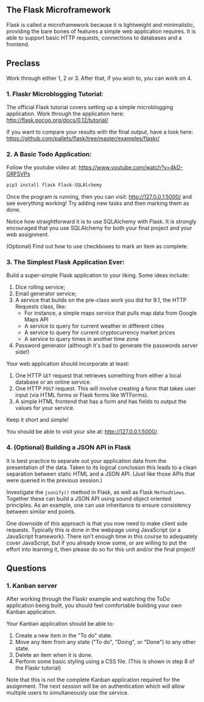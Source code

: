 ## The Flask Microframework

Flask is called a microframework because it is lightweight and minimalistic, providing the bare bones of features a simple web application requires. It is able to support basic HTTP requests, connections to databases and a frontend. 

## Preclass 

Work through either 1, 2 or 3. After that, if you wish to, you can work on 4.  

### 1. Flaskr Microblogging Tutorial: 

The official Flask tutorial covers setting up a simple microblogging
application. Work through the application here:
http://flask.pocoo.org/docs/0.12/tutorial/

If you want to compare your results with the final output, have a look here:
https://github.com/pallets/flask/tree/master/examples/flaskr/


### 2. A Basic Todo Application:

Follow the youtube video at: https://www.youtube.com/watch?v=4kD-GRF5VPs

```bash
pip3 install flask Flask-SQLAlchemy
```

Once the program is running, then you can visit: http://127.0.0.1:5000/ and see
everything working!  Try adding new tasks and then marking them as done.

Notice how straightforward it is to use SQLAlchemy with Flask.  It is strongly
encouraged that you use SQLAlchemy for both your final project and your web
assignment.

(Optional) Find out how to use checkboxes to mark an item as complete.

### 3. The Simplest Flask Application Ever: 

Build a super-simple Flask application to your liking. Some ideas include: 

1. Dice rolling service;
2. Email generator service;
3. A service that builds on the pre-class work you did for 9.1, the HTTP Requests class, like:
	- For instance, a simple maps service that pulls map data from Google Maps API 
	- A service to query for current weather in different cities 
	- A service to query for current cryptocurrency market prices
	- A service to query times in another time zone 
4. Password generator (although it's bad to generate the passwords server side!)

Your web application should incorporate at least: 
1. One HTTP `GET` request that retrieves something from either a local database or an online service. 
2. One HTTP `POST` request. This will involve creating a form that takes user input (via HTML forms or Flask forms like WTForms).
3. A simple HTML frontend that has a form and has fields to output the values for your service.

Keep it short and simple! 

You should be able to visit your site at: http://127.0.0.1:5000/. 

### 4. (Optional) Building a JSON API in Flask

It is best practice to separate out your application data from the presentation
of the data.  Taken to its logical conclusion this leads to a clean separation
between static HTML and a JSON API.  (Just like those APIs that were queried
in the previous session.)  

Investigate the `jsonify()` method in Flask, as well as Flask `MethodViews`.
Together these can build a JSON API using sound object oriented principles.
As an example, one can use inheritance to ensure consistency between similar
end points.

One downside of this approach is that you now need to make client side requests.
Typically this is done in the webpage using JavaScript (or a JavaScript
framework).  There isn't enough time in this course to adequately cover
JavaScript, but if you already know some, or are willing to put the effort into
learning it, then please do so for this unit and/or the final project!

## Questions

### 1. Kanban server

After working through the Flaskr example and watching the ToDo application being
built, you should feel comfortable building your own Kanban application.

Your Kanban application should be able to:
1. Create a new item in the "To do" state.
2. Move any item from any state ("To do", "Doing", or "Done") to any other state.
3. Delete an item when it is done.
4. Perform some basic styling using a CSS file.  (This is shown in step 8 of the
   Flaskr tutorial)

Note that this is not the complete Kanban application required for the
assignment.  The next session will be on authentication which will allow
multiple users to simultaneously use the service.